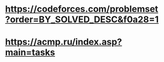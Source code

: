 # https://codeforces.com/problemset?order=BY_SOLVED_DESC&f0a28=1
# https://acmp.ru/index.asp?main=tasks
